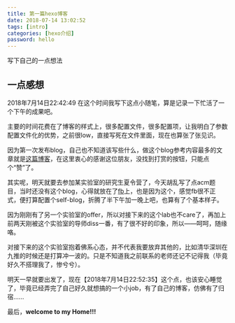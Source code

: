 ```yaml
---
title: 第一篇hexo博客
date: 2018-07-14 13:02:52
tags: [intro]
categories: [hexo介绍]
password: hello
---
```

写下自己的一点想法
<!--more-->
## 一点感想
2018年7月14日22:42:49
在这个时间我写下这点小随笔，算是记录一下忙活了一个下午的成果吧。

主要的时间花费在了博客的样式上，很多配置文件，很多配置项，让我明白了参数配置文件化的优势，之前很low，直接写死在文件里面，现在也算张了张见识。

因为第一次发布blog，自己也不知道该写些什么，做这个blog参考内容最多的文章就是[这篇博客](https://blog.csdn.net/qq_33699981/article/details/72716951)，在这里衷心的感谢这位朋友，没找到打赏的按钮，只能点个“赞”了。

其实呢，明天就要去参加某实验室的研究生夏令营了，今天胡乱写了点acm题目，当时还没有这个blog，心得就放在了[fb]()上，也是因为这个，感觉fb很不正式，便打算配置个self-blog，折腾了半下午加一晚上吧，也算有了个基本样子。

因为刚刚有了另一个实验室的offer，所以对接下来的这个lab也不care了，再加上前两天刚被这个实验室的导师diss一番，有了很不好的印象，所以——呵呵，随缘咯。

对接下来的这个实验室抱着佛系心态，并不代表我要放弃其他的，比如清华深圳在九推的时候还是打算冲一波的。只是不知道我之前联系的老师还记不记得我（毕竟好久不搭理我了，惨兮兮）。

明天一早就要出发了，现在【2018年7月14日22:52:35】这个点，也该安心睡觉了，毕竟已经弄完了自己好久就想搞的一个小job，有了自己的博客，仿佛有了归宿......

最后，**welcome to my Home!!!**

